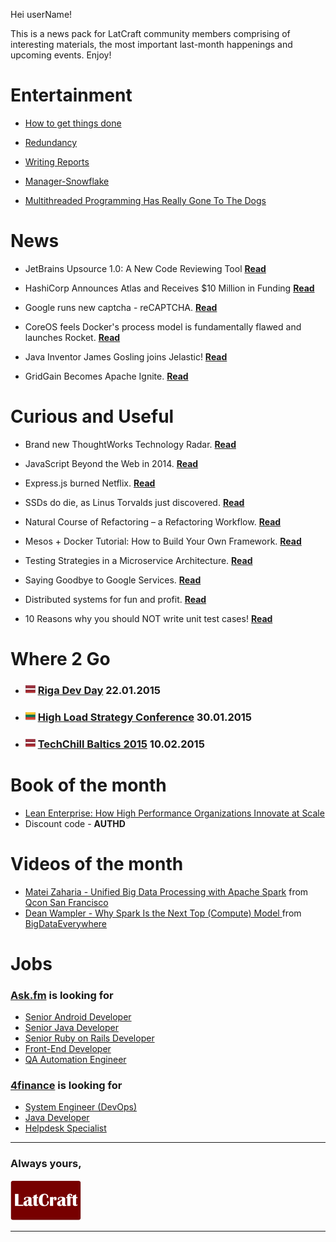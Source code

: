 Hei userName!

This is a news pack for LatCraft community members comprising of interesting materials, the most important last-month happenings and upcoming events. Enjoy!


# Entertainment 

* [How to get things done](pixies/sideproject.jpg)

* [Redundancy](http://devopsreactions.tumblr.com/post/102352504591/redundancy)

* [Writing Reports](http://devopsreactions.tumblr.com/post/103112947873/writing-reports)

* [Manager-Snowflake](http://www.slideshare.net/SlavaPankratov/ss-535501)

* [Multithreaded Programming Has Really Gone To The Dogs](http://highscalability.com/blog/2014/12/16/multithreaded-programming-has-really-gone-to-the-dogs.html?utm_source=feedburner&utm_medium=twitter&utm_campaign=Feed%3A+HighScalability+%28High+Scalability%29)


# News

* JetBrains Upsource 1.0: A New Code Reviewing Tool [**Read**](http://www.infoq.com/news/2014/12/jetbrains-upsource)

* HashiCorp Announces Atlas and Receives $10 Million in Funding [**Read**](http://www.infoq.com/news/2014/12/hashicorp_atlas)

* Google runs new captcha - reCAPTCHA. [**Read**](https://www.google.com/recaptcha/intro/index.html)

* CoreOS feels Docker's process model is fundamentally flawed and launches Rocket. [**Read**](utm_content=buffer9a56f&utm_medium=social&utm_source=twitter.com&utm_campaign=buffer)

* Java Inventor James Gosling joins Jelastic!
[**Read**](http://jelastic.com/java-rock-stars-james-gosling-bruno-souza-jump-aboard-jelastic-train/)

* GridGain Becomes Apache Ignite. [**Read**](http://www.infoq.com/news/2014/12/gridgain-ignite)



# Curious and Useful

* Brand new ThoughtWorks Technology Radar. [**Read**](http://www.thoughtworks.com/radar)

* JavaScript Beyond the Web in 2014. [**Read**](http://www.sitepoint.com/javascript-beyond-web-2014/)

* Express.js burned Netflix. [**Read**](http://www.infoq.com/news/2014/12/expressjs-burned-netflix)

* SSDs do die, as Linus Torvalds just discovered. [**Read**](http://www.computerworld.com/article/2484998/solid-state-drives/ssds-do-die--as-linus-torvalds-just-discovered.html?page=2)

* Natural Course of Refactoring – a Refactoring Workflow. [**Read**](http://www.infoq.com/articles/natural-course-refactoring)

* Mesos + Docker Tutorial: How to Build Your Own Framework. [**Read**](https://www.voxxed.com/blog/2014/12/mesos-docker-tutorial-how-to-build-your-own-framework/)

* Testing Strategies in a Microservice Architecture. [**Read**](http://martinfowler.com/articles/microservice-testing)

* Saying Goodbye to Google Services. [**Read**](http://danielmiessler.com/blog/saying-goodbye-to-google-services/)

* Distributed systems for fun and profit. [**Read**](http://book.mixu.net/distsys/single-page.html)

* 10 Reasons why you should NOT write unit test cases!
 [**Read**](http://www.javacodegeeks.com/2013/10/10-reasons-why-you-should-not-write-unit-test-cases.html)

# Where 2 Go

* ### ![](pixies/lv_flag.png) [Riga Dev Day](http://rigadevday.lv/) 22.01.2015

* ### ![](pixies/lt_flag.png) [High Load Strategy Conference](http://www.highloadstrategy.lt/) 30.01.2015

* ### ![](pixies/lv_flag.png) [TechChill Baltics 2015](http://tcbaltics.com/) 10.02.2015



# Book of the month
* [Lean Enterprise: How High Performance Organizations Innovate at Scale](http://shop.oreilly.com/product/0636920030355.do)
* Discount code - **AUTHD**





# Videos of the month
* <a href="http://www.infoq.com/presentations/apache-spark-big-data">Matei Zaharia  - Unified Big Data Processing with Apache Spark</a> from <a href="https://qconsf.com/presentation/unified-big-data-processing-apache-spark">Qcon San Francisco</a>
* <a href="http://www.infoq.com/presentations/spark-scala-mapreduce-java">Dean Wampler - Why Spark Is the Next Top (Compute) Model
</a> from <a href="https://qconsf.com/presentation/unified-big-data-processing-apache-spark">BigDataEverywhere</a>



# Jobs

### [**Ask.fm**](http://ask.fm/) is looking for

- [Senior Android Developer](http://www.likeit.lv/job/askfm/senior-android-developer/3363/?search=ask.fm)
- [Senior Java Developer](http://www.likeit.lv/job/askfm/senior-java-developer/3359/?search=ask.fm)
- [Senior Ruby on Rails Developer](http://www.likeit.lv/job/askfm/senior-ruby-on-rails-developer/3360/?search=ask.fm)
- [Front-End Developer](http://www.likeit.lv/job/askfm/front-end-developer/3361/?search=ask.fm)
- [QA Automation Engineer](http://www.likeit.lv/job/askfm/automation-qa-engineer/3362/?search=ask.fm)

### [**4finance**](http://www.4financeit.com) is looking for
- [System Engineer (DevOps)](https://4finance.recruiterbox.com/jobs/fk0y2a/)
- [Java Developer](https://4finance.recruiterbox.com/jobs/fk0y2g)
- [Helpdesk Specialist](https://4finance.recruiterbox.com/jobs/fk0y2e/)


---
### **Always yours,**

[![](pixies/latcraft.png)](http://www.latcraft.lv)

---